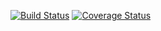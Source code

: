 [![Build Status](https://app.travis-ci.com/jrbytes/clean-react.svg?branch=main)](https://app.travis-ci.com/jrbytes/clean-react)
[![Coverage Status](https://coveralls.io/repos/github/jrbytes/clean-react/badge.svg?branch=main)](https://coveralls.io/github/jrbytes/clean-react?branch=main)